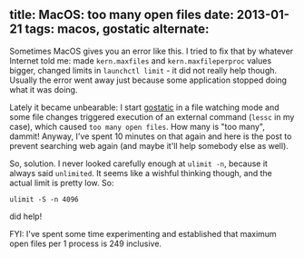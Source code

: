 title: MacOS: too many open files
date: 2013-01-21
tags: macos, gostatic
alternate: <link rel="alternate" hreflang="ru" href="../ulimit/" />
----

Sometimes MacOS gives you an error like this. I tried to fix that by whatever
Internet told me: made `kern.maxfiles` and `kern.maxfileperproc` values bigger,
changed limits in `launchctl limit` - it did not really help though. Usually the
error went away just because some application stopped doing what it was doing.

Lately it became unbearable: I start
[gostatic](https://github.com/piranha/gostatic) in a file watching mode and some
file changes triggered execution of an external command (`lessc` in my case),
which caused `too many open files`. How many is "too many", dammit! Anyway, I've
spent 10 minutes on that again and here is the post to prevent searching web
again (and maybe it'll help somebody else as well).

So, solution. I never looked carefully enough at `ulimit -n`, because it always
said `unlimited`. It seems like a wishful thinking though, and the actual limit is pretty low. So:

```
ulimit -S -n 4096
```

did help!

FYI: I've spent some time experimenting and established that maximum open files
per 1 process is 249 inclusive.
